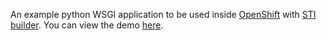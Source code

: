 An example python WSGI application to be used inside [OpenShift](https://github.com/openshift/origin/)
with [STI builder](https://github.com/openshift/source-to-image/). You can view the demo 
[here](https://www.youtube.com/watch?v=s9__nCL7_Gg).

